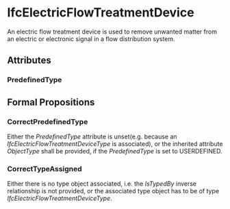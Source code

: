 # IfcElectricFlowTreatmentDevice

An electric flow treatment device is used to remove unwanted matter from an electric or electronic signal in a flow distribution system.
<!-- end of short definition -->


## Attributes

### PredefinedType


## Formal Propositions

### CorrectPredefinedType
Either the _PredefinedType_ attribute is unset(e.g. because an _IfcElectricFlowTreatmentDeviceType_ is associated), or the inherited attribute _ObjectType_ shall be provided, if the _PredefinedType_ is set to USERDEFINED.

### CorrectTypeAssigned
Either there is no type object associated, i.e. the _IsTypedBy_ inverse relationship is not provided, or the associated type object has to be of type _IfcElectricFlowTreatmentDeviceType_.
